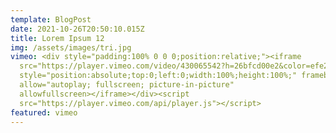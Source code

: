 ```yaml
---
template: BlogPost
date: 2021-10-26T20:50:10.015Z
title: Lorem Ipsum 12
img: /assets/images/tri.jpg
vimeo: <div style="padding:100% 0 0 0;position:relative;"><iframe
  src="https://player.vimeo.com/video/430065542?h=26bfcd00e2&color=efe200&title=0&byline=0&portrait=0"
  style="position:absolute;top:0;left:0;width:100%;height:100%;" frameborder="0"
  allow="autoplay; fullscreen; picture-in-picture"
  allowfullscreen></iframe></div><script
  src="https://player.vimeo.com/api/player.js"></script>
featured: vimeo
---
```


